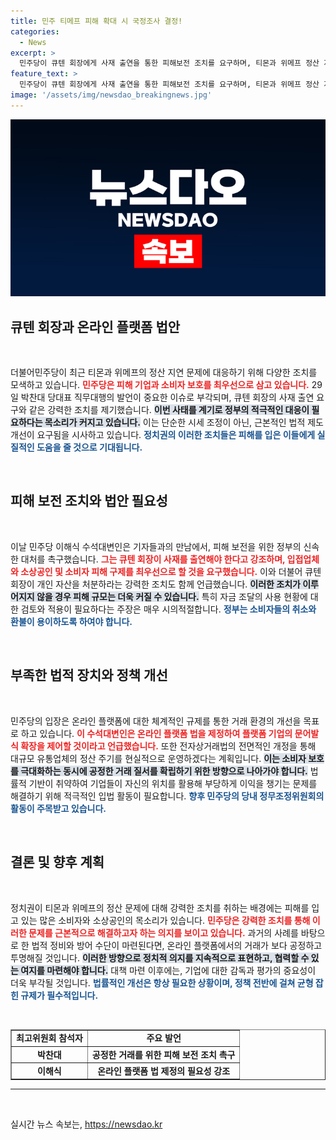 ```yaml
---
title: 민주 티메프 피해 확대 시 국정조사 결정!
categories:
  - News
excerpt: >
  민주당이 큐텐 회장에게 사재 출연을 통한 피해보전 조치를 요구하며, 티몬과 위메프 정산 지연 사태에 대한 국정조사 추진을 시사했다. 온라인 플랫폼 법 제정 및 대규모 유통업 정산 주기 현실화를 당부하며 소비자 보호를 강조하고 나섰다.
feature_text: >
  민주당이 큐텐 회장에게 사재 출연을 통한 피해보전 조치를 요구하며, 티몬과 위메프 정산 지연 사태에 대한 국정조사 추진을 시사했다. 온라인 플랫폼 법 제정 및 대규모 유통업 정산 주기 현실화를 당부하며 소비자 보호를 강조하고 나섰다.
image: '/assets/img/newsdao_breakingnews.jpg'
---
```


<p><img src="/assets/img/newsdao_breakingnews.jpg" alt="ontimetimes 속보" /></p>

<h2 data-ke-size="size26">큐텐 회장과 온라인 플랫폼 법안</h2>

<p data-ke-size="size16">&nbsp;</p>

<p>더불어민주당이 최근 티몬과 위메프의 정산 지연 문제에 대응하기 위해 다양한 조치를 모색하고 있습니다. <b><span style="color: #ee2323;">민주당은 피해 기업과 소비자 보호를 최우선으로 삼고 있습니다.</span></b> 29일 박찬대 당대표 직무대행의 발언이 중요한 이슈로 부각되며, 큐텐 회장의 사재 출연 요구와 같은 강력한 조치를 제기했습니다. <b><span style="background-color: #21538527;">이번 사태를 계기로 정부의 적극적인 대응이 필요하다는 목소리가 커지고 있습니다.</span></b> 이는 단순한 시세 조정이 아닌, 근본적인 법적 제도 개선이 요구됨을 시사하고 있습니다. <b><span style="color: #1a5490;"> 정치권의 이러한 조치들은 피해를 입은 이들에게 실질적인 도움을 줄 것으로 기대됩니다.</span></b></p>

<p data-ke-size="size16">&nbsp;</p>

<h2 data-ke-size="size26">피해 보전 조치와 법안 필요성</h2>

<p data-ke-size="size16">&nbsp;</p>

<p>이날 민주당 이해식 수석대변인은 기자들과의 만남에서, 피해 보전을 위한 정부의 신속한 대처를 촉구했습니다. <b><span style="color: #ee2323;">그는 큐텐 회장이 사재를 출연해야 한다고 강조하며, 입접업체와 소상공인 및 소비자 피해 구제를 최우선으로 할 것을 요구했습니다.</span></b> 이와 더불어 큐텐 회장이 개인 자산을 처분하라는 강력한 조치도 함께 언급했습니다. <b><span style="background-color: #21538527;">이러한 조치가 이루어지지 않을 경우 피해 규모는 더욱 커질 수 있습니다.</span></b> 특히 자금 조달의 사용 현황에 대한 검토와 적용이 필요하다는 주장은 매우 시의적절합니다. <b><span style="color: #1a5490;">정부는 소비자들의 취소와 환불이 용이하도록 하여야 합니다.</span></b></p>

<p data-ke-size="size16">&nbsp;</p>

<h2 data-ke-size="size26">부족한 법적 장치와 정책 개선</h2>

<p data-ke-size="size16">&nbsp;</p>

<p>민주당의 입장은 온라인 플랫폼에 대한 체계적인 규제를 통한 거래 환경의 개선을 목표로 하고 있습니다. <b><span style="color: #ee2323;"> 이 수석대변인은 온라인 플랫폼 법을 제정하여 플랫폼 기업의 문어발식 확장을 제어할 것이라고 언급했습니다.</span></b> 또한 전자상거래법의 전면적인 개정을 통해 대규모 유통업체의 정산 주기를 현실적으로 운영하겠다는 계획입니다. <b><span style="background-color: #21538527;">이는 소비자 보호를 극대화하는 동시에 공정한 거래 질서를 확립하기 위한 방향으로 나아가야 합니다.</span></b> 법률적 기반이 취약하여 기업들이 자신의 위치를 활용해 부당하게 이익을 챙기는 문제를 해결하기 위해 적극적인 입법 활동이 필요합니다. <b><span style="color: #1a5490;"> 향후 민주당의 당내 정무조정위원회의 활동이 주목받고 있습니다.</span></b></p>

<p data-ke-size="size16">&nbsp;</p>

<h2 data-ke-size="size26">결론 및 향후 계획</h2>

<p data-ke-size="size16">&nbsp;</p>

<p>정치권이 티몬과 위메프의 정산 문제에 대해 강력한 조치를 취하는 배경에는 피해를 입고 있는 많은 소비자와 소상공인의 목소리가 있습니다. <b><span style="color: #ee2323;">민주당은 강력한 조치를 통해 이러한 문제를 근본적으로 해결하고자 하는 의지를 보이고 있습니다.</span></b> 과거의 사례를 바탕으로 한 법적 정비와 방어 수단이 마련된다면, 온라인 플랫폼에서의 거래가 보다 공정하고 투명해질 것입니다. <b><span style="background-color: #21538527;">이러한 방향으로 정치적 의지를 지속적으로 표현하고, 협력할 수 있는 여지를 마련해야 합니다.</span></b> 대책 마련 이후에는, 기업에 대한 감독과 평가의 중요성이 더욱 부각될 것입니다. <b><span style="color: #1a5490;">법률적인 개선은 항상 필요한 상황이며, 정책 전반에 걸쳐 균형 잡힌 규제가 필수적입니다.</span></b></p>

<p data-ke-size="size16">&nbsp;</p>

<table style="width: 100%; border-collapse: collapse;" border="1">
<tr>
<td style="text-align: center; height: 17px;"><b>최고위원회 참석자</b></td>
<td style="text-align: center; height: 17px;"><b>주요 발언</b></td>
</tr>
<tr>
<td style="text-align: center; height: 17px;"><b>박찬대</b></td>
<td style="text-align: center; height: 17px;"><b>공정한 거래를 위한 피해 보전 조치 촉구</b></td>
</tr>
<tr>
<td style="text-align: center; height: 17px;"><b>이해식</b></td>
<td style="text-align: center; height: 17px;"><b>온라인 플랫폼 법 제정의 필요성 강조</b></td>
</tr>
</table>

<hr> 

<p data-ke-size="size16">&nbsp;</p>
실시간 뉴스 속보는, <a href="https://newsdao.kr" rel="dofollow">https://newsdao.kr</a>


